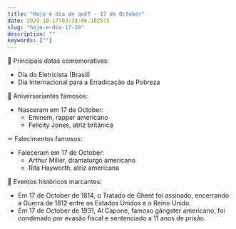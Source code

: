 ```yaml
---
title: "Hoje é dia de quê? - 17 de October"
date: 2025-10-17T03:33:06.102575
slug: "hoje-e-dia-17-10"
description: ""
keywords: [""]
---
```


🎉 Principais datas comemorativas:

- Dia do Eletricista (Brasil)
- Dia Internacional para a Erradicação da Pobreza

🎂 Aniversariantes famosos:

- Nasceram em 17 de October:
  - Eminem, rapper americano
  - Felicity Jones, atriz britânica

⚰️ Falecimentos famosos:

- Faleceram em 17 de October:
  - Arthur Miller, dramaturgo americano
  - Rita Hayworth, atriz americana

📜 Eventos históricos marcantes:

- Em 17 de October de 1814, o Tratado de Ghent foi assinado, encerrando a Guerra de 1812 entre os Estados Unidos e o Reino Unido.
- Em 17 de October de 1931, Al Capone, famoso gângster americano, foi condenado por evasão fiscal e sentenciado a 11 anos de prisão.